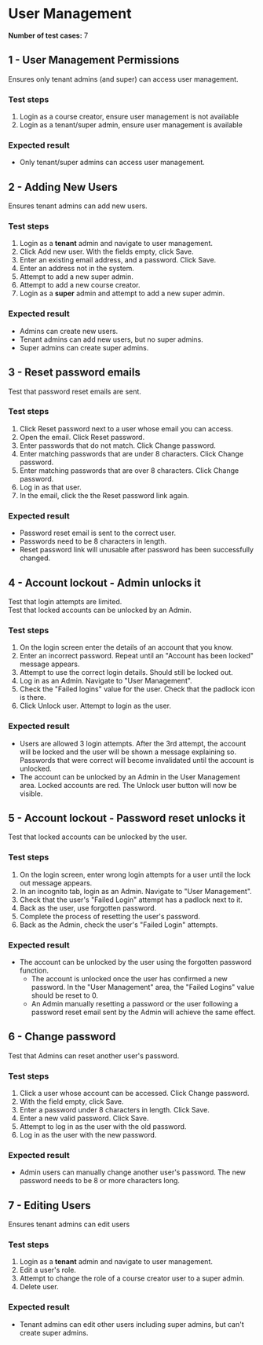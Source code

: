 User Management
===============================

**Number of test cases:** 7  

1 - User Management Permissions
-----------------------------------

Ensures only tenant admins (and super) can access user management.

### Test steps

1.  Login as a course creator, ensure user management is not available
2.  Login as a tenant/super admin, ensure user management is available

### Expected result

*   Only tenant/super admins can access user management.

2 - Adding New Users
------------------------

Ensures tenant admins can add new users.

### Test steps

1.  Login as a **tenant** admin and navigate to user management.
2.  Click Add new user. With the fields empty, click Save.
3.  Enter an existing email address, and a password. Click Save.
4.  Enter an address not in the system.
5.  Attempt to add a new super admin.
6.  Attempt to add a new course creator.
7. Login as a **super** admin and attempt to add a new super admin.

### Expected result

*   Admins can create new users.
*   Tenant admins can add new users, but no super admins.
*   Super admins can create super admins.

3 - Reset password emails
-----------------------------

Test that password reset emails are sent.

### Test steps

1.  Click Reset password next to a user whose email you can access.
2.  Open the email. Click Reset password.
3.  Enter passwords that do not match. Click Change password.
4.  Enter matching passwords that are under 8 characters. Click Change password.
5.  Enter matching passwords that are over 8 characters. Click Change password.
6.  Log in as that user.
7.  In the email, click the the Reset password link again.

### Expected result

*   Password reset email is sent to the correct user.
*   Passwords need to be 8 characters in length.
*   Reset password link will unusable after password has been successfully changed.

4 - Account lockout - Admin unlocks it
------------------------------------------

Test that login attempts are limited.  
Test that locked accounts can be unlocked by an Admin.

### Test steps

1.  On the login screen enter the details of an account that you know.
2.  Enter an incorrect password. Repeat until an "Account has been locked" message appears.
3.  Attempt to use the correct login details. Should still be locked out.
4.  Log in as an Admin. Navigate to "User Management".
5.  Check the "Failed logins" value for the user. Check that the padlock icon is there.
6.  Click Unlock user. Attempt to login as the user.

### Expected result

*   Users are allowed 3 login attempts. After the 3rd attempt, the account will be locked and the user will be shown a message explaining so. Passwords that were correct will become invalidated until the account is unlocked.
*   The account can be unlocked by an Admin in the User Management area. Locked accounts are red. The Unlock user button will now be visible.

5 - Account lockout - Password reset unlocks it
---------------------------------------------------

Test that locked accounts can be unlocked by the user.

### Test steps

1.  On the login screen, enter wrong login attempts for a user until the lock out message appears.
2.  In an incognito tab, login as an Admin. Navigate to "User Management".
3.  Check that the user's "Failed Login" attempt has a padlock next to it.
4.  Back as the user, use forgotten password.
5.  Complete the process of resetting the user's password.
6.  Back as the Admin, check the user's "Failed Login" attempts.

### Expected result

*   The account can be unlocked by the user using the forgotten password function.
    *   The account is unlocked once the user has confirmed a new password. In the "User Management" area, the "Failed Logins" value should be reset to 0.
    *   An Admin manually resetting a password or the user following a password reset email sent by the Admin will achieve the same effect.

6 - Change password
-----------------------

Test that Admins can reset another user's password.  

### Test steps

1.  Click a user whose account can be accessed. Click Change password.
2.  With the field empty, click Save.
3.  Enter a password under 8 characters in length. Click Save.
4.  Enter a new valid password. Click Save.
5.  Attempt to log in as the user with the old password.
6.  Log in as the user with the new password.

### Expected result

*   Admin users can manually change another user's password. The new password needs to be 8 or more characters long.

7 - Editing Users
---------------------

Ensures tenant admins can edit users

### Test steps

1.  Login as a **tenant** admin and navigate to user management.
2.  Edit a user's role.
3.  Attempt to change the role of a course creator user to a super admin.
4.  Delete user.

### Expected result

*   Tenant admins can edit other users including super admins, but can't create super admins.